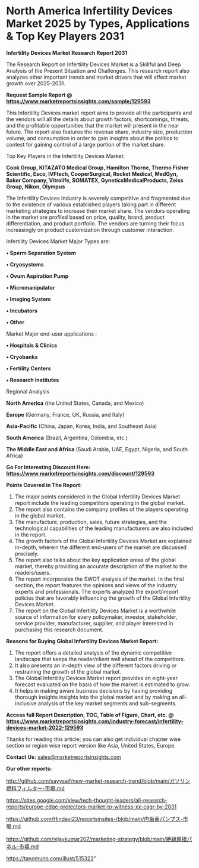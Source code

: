 # North America Infertility Devices Market 2025 by Types, Applications & Top Key Players 2031

<strong>Infertility Devices Market Research Report 2031</strong>

The Research Report on Infertility Devices Market is a Skillful and Deep Analysis of the Present Situation and Challenges. This research report also analyzes other important trends and market drivers that will affect market growth over 2025-2031.

<strong>Request Sample Report @ <a href=https://www.marketreportsinsights.com/sample/129593>https://www.marketreportsinsights.com/sample/129593</a></strong>

This Infertility Devices market report aims to provide all the participants and the vendors will all the details about growth factors, shortcomings, threats, and the profitable opportunities that the market will present in the near future. The report also features the revenue share, industry size, production volume, and consumption in order to gain insights about the politics to contest for gaining control of a large portion of the market share.

Top Key Players in the Infertility Devices Market:

<strong>Cook Group, KITAZATO Medical Group, Hamilton Thorne, Thermo Fisher Scientific, Esco, IVFtech, CooperSurgical, Rocket Medical, MedGyn, Baker Company, Vitrolife, SOMATEX, GyneticsMedicalProducts, Zeiss Group, Nikon, Olympus</strong>

The Infertility Devices Industry is severely competitive and fragmented due to the existence of various established players taking part in different marketing strategies to increase their market share. The vendors operating in the market are profiled based on price, quality, brand, product differentiation, and product portfolio. The vendors are turning their focus increasingly on product customization through customer interaction.

Infertility Devices Market Major Types are:

<strong>• Sperm Separation System

• Cryosystems

• Ovum Aspiration Pump

• Micromanipulator

• Imaging System

• Incubators

• Other</strong>

Market Major end-user applications :

<strong>• Hospitals & Clinics

• Cryobanks

• Fertility Centers

• Research Institutes</strong>

Regional Analysis

</u><strong><b>North America</b></strong> (the United States, Canada, and Mexico)

<strong><b>Europe </b></strong>(Germany, France, UK, Russia, and Italy)

<strong><b>Asia-Pacific</b></strong> (China, Japan, Korea, India, and Southeast Asia)

<strong><b>South America</b></strong> (Brazil, Argentina, Colombia, etc.)

<strong><b>The Middle East and Africa</b></strong> (Saudi Arabia, UAE, Egypt, Nigeria, and South Africa)

<strong>Go For Interesting Discount Here: <a href=https://www.marketreportsinsights.com/discount/129593>https://www.marketreportsinsights.com/discount/129593</a></strong>

<strong>Points Covered in The Report:</strong>
<ol>
  <li>The major points considered in the Global Infertility Devices Market report include the leading competitors operating in the global market.</li>
  <li>The report also contains the company profiles of the players operating in the global market.</li>
  <li>The manufacture, production, sales, future strategies, and the technological capabilities of the leading manufacturers are also included in the report.</li>
  <li>The growth factors of the Global Infertility Devices Market are explained in-depth, wherein the different end-users of the market are discussed precisely.</li>
  <li>The report also talks about the key application areas of the global market, thereby providing an accurate description of the market to the readers/users.</li>
  <li>The report incorporates the SWOT analysis of the market. In the final section, the report features the opinions and views of the industry experts and professionals. The experts analyzed the export/import policies that are favorably influencing the growth of the Global Infertility Devices Market.</li>
  <li>The report on the Global Infertility Devices Market is a worthwhile source of information for every policymaker, investor, stakeholder, service provider, manufacturer, supplier, and player interested in purchasing this research document.</li>
</ol>
<strong>Reasons for Buying Global Infertility Devices Market Report:</strong>

<ol>
  <li>The report offers a detailed analysis of the dynamic competitive landscape that keeps the reader/client well ahead of the competitors.</li>
  <li>It also presents an in-depth view of the different factors driving or restraining the growth of the global market.</li>
  <li>The Global Infertility Devices Market report provides an eight-year forecast evaluated on the basis of how the market is estimated to grow.</li>
  <li>It helps in making aware business decisions by having providing thorough insights insights into the global market and by making an all-inclusive analysis of the key market segments and sub-segments.</li>
</ol>
<strong>Access full Report Description, TOC, Table of Figure, Chart, etc. @ <a href=https://www.marketreportsinsights.com/industry-forecast/infertility-devices-market-2022-129593>https://www.marketreportsinsights.com/industry-forecast/infertility-devices-market-2022-129593</a></strong>


Thanks for reading this article; you can also get individual chapter wise section or region wise report version like Asia, United States, Europe.

<strong>Contact Us:</strong>
sales@marketreportsinsights.com

<strong>Our other reports:</strong>

<a href=http://github.com/sayysaif/new-market-research-trend/blob/main/ガソリン燃料フィルター-市場.md>http://github.com/sayysaif/new-market-research-trend/blob/main/ガソリン燃料フィルター-市場.md</a>

<a href=https://sites.google.com/view/tech-thought-leaders/all-research-reports/europe-edge-protectors-market-to-witness-xx-cagr-by-2031>https://sites.google.com/view/tech-thought-leaders/all-research-reports/europe-edge-protectors-market-to-witness-xx-cagr-by-2031</a>

<a href=https://github.com/Hindavi23/reportsinsites-/blob/main/内歯車パンプス-市場.md>https://github.com/Hindavi23/reportsinsites-/blob/main/内歯車パンプス-市場.md</a>

<a href=https://github.com/vijaykumar207/marketing-strategy/blob/main/絶縁屋根パネル-市場.md>https://github.com/vijaykumar207/marketing-strategy/blob/main/絶縁屋根パネル-市場.md</a>

<a href=https://tanomuno.com/illust/515323>https://tanomuno.com/illust/515323</a>"
